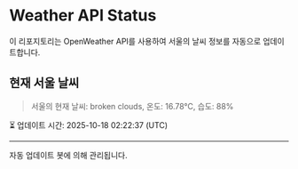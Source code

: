 
# Weather API Status

이 리포지토리는 OpenWeather API를 사용하여 서울의 날씨 정보를 자동으로 업데이트합니다.

## 현재 서울 날씨
> 서울의 현재 날씨: broken clouds, 온도: 16.78°C, 습도: 88%

⏳ 업데이트 시간: 2025-10-18 02:22:37 (UTC)

---
자동 업데이트 봇에 의해 관리됩니다.
